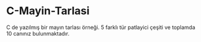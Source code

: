 # C-Mayin-Tarlasi
C de yazılmış bir mayın tarlası örneği. 5 farklı tür patlayici çeşiti ve toplamda 10 canınız bulunmaktadır.
